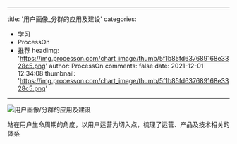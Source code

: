 
---
title: '用户画像_分群的应用及建设'
categories: 
 - 学习
 - ProcessOn
 - 推荐
headimg: 'https://img.processon.com/chart_image/thumb/5f1b85fd637689168e3328c5.png'
author: ProcessOn
comments: false
date: 2021-12-01 12:34:08
thumbnail: 'https://img.processon.com/chart_image/thumb/5f1b85fd637689168e3328c5.png'
---

<div>   
<img class="thumb" alt="用户画像/分群的应用及建设" src="https://img.processon.com/chart_image/thumb/5f1b85fd637689168e3328c5.png" referrerpolicy="no-referrer">
<p>站在用户生命周期的角度，以用户运营为切入点，梳理了运营、产品及技术相关的体系</p>  
</div>
            